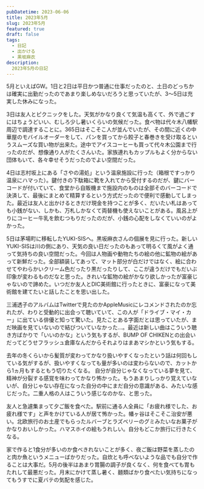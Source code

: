 ```yaml
---
pubDatetime: 2023-06-06
title: 2023年5月
slug: 2023年5月
featured: true
draft: false
tags:
  - 日記
  - 出かける
  - 黒坂麻衣
description:
  2023年5月の日記
---
```


5月といえばGW。1日と2日は平日かつ普通に仕事だったのと、土日のどっちかは確実に出勤だったのであまり楽しめないだろうと思っていたが、3〜5日は充実した休みになった。

3日は友人とピクニックをした。天気がかなり良くて気温も高くて、外で過ごすにはちょうどいい、むしろ少し暑いくらいの気候だった。食べ物は代々木八幡駅周辺で調達することに。365日はそこそこ人が並んでいたが、その間に近くの中華屋のモバイルオーダーをして、パンを買ってから餃子と春巻きを受け取るというスムーズな買い物が出来た。途中でアイスコーヒーも買って代々木公園まで行ったのだが、想像通り人がたくさんいた。家族連れもカップルもよく分からない団体もいて、各々幸せそうだったのでよい空間だった。

4日は志村坂上にある「さやの湯処」という温泉施設に行った（箱根ですっかり温泉にハマった）。鍵付きの下駄箱に靴を入れてから受付するのだが、鍵にバーコードが付いていて、食堂から自販機まで施設内のものは全部そのバーコードで決済して、最後にまとめて精算するという方式だったので便利で感動してしまった。最近は友人と出かけるときだけ現金を持つことが多く、だいたい札はあっても小銭がない、しかも、万札しかなくて両替機も使えないことがある。風呂上がりにコーヒー牛乳を飲むつもりだったのだが、小銭の心配をしなくていいのがよかった。

5日は茅場町に移転したYUKI-SISへ。黒坂麻衣さんの個展を見に行った。新しいYUKI-SISは川の側にあり、天気の良い日だったのもあって明るくて風がよく通って気持ちの良い空間だった。今回は人物画や動物たちの絵の他に鉱物の絵があって新鮮だった。全部額装してあって、マット部分が白だけではなく、絵に合わせてやわらかいクリーム色だったり黒だったりして、ここが違うだけでもだいぶ印象が変わるものだなと思った。きれいな鉱物の絵がかなり欲しかったが富豪じゃないので諦めた。いつだか友人とDIC美術館に行ったときに、富豪になって美術館を建てたいと話したことを思い出した。

三浦透子のアルバムはTwitterで見たのかAppleMusicにレコメンドされたのか忘れたが、わりと受動的に出会って聴いていて、この人が「ドライブ・マイ・カー」に出ている俳優と知って驚いた。見たことある字面だとは思っていたが、まだ映画を見ていないので結びついていなかった…。最近は新しい曲はこういう聴き方ばかりで「いいのかな」という気もするが、BUMP OF CHIKENとの出会いだってどうせフラッシュ倉庫なんだからそれよりはまあマシかという気もする。

去年の冬くらいから髪質が変わってかなり扱いやすくなったという話は何回もしている気がするが、扱いやすくなっても量が多いのは変わらないので、カットから1ヵ月もするともう切りたくなる。  自分が自分じゃなくなっている夢を見て、精神が分裂する感覚を味わってかなり怖かった。もうあまりしっかり覚えていないが、自分じゃない存在になった自分の中にまだ自分の意識がある、みたいな感じだった。二重人格の人はこういう感じなのかな、と思った。

友人と急遽集まって夕ご飯を食べた。駅前に通る人全員に「お疲れ様でした、お疲れ様です」と声をかけている人が居て怖かった。幡ヶ谷はそこそこ治安が悪い。北欧旅行のお土産でもらったルバーブとラズベリーのグミみたいなお菓子がかなりおいしかった。ハマスホイの絵もうれしい。自分もどこか旅行に行きたくなる。

家で作ると1食分が多いのか食べきれないことが多く、夜ご飯は野菜を蒸したのと肉か魚というメニューばかりだった。自炊とも呼べないような品でも自分で作ることは大事だ。5月の後半はあまり胃腸の調子が良くなく、何を食べても胃もたれして最悪だった。月末にかけて蒸し暑く、麺類ばかり食べたい気持ちになってもうすでに夏バテの気配を感じた。